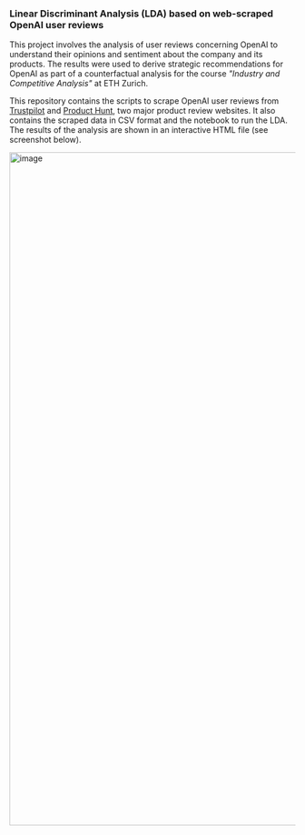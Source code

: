 ### Linear Discriminant Analysis (LDA) based on web-scraped OpenAI user reviews

This project involves the analysis of user reviews concerning OpenAI to understand their opinions and sentiment about the company and its products. The results were used to derive strategic recommendations for OpenAI as part of a counterfactual analysis for the course _"Industry and Competitive Analysis"_ at ETH Zurich.

This repository contains the scripts to scrape OpenAI user reviews from [Trustpilot](https://www.trustpilot.com/) and [Product Hunt](https://www.producthunt.com/), two major product review websites. It also contains the scraped data in CSV format and the notebook to run the LDA. The results of the analysis are shown in an interactive HTML file (see screenshot below).

<img width="1184" alt="image" src="https://github.com/user-attachments/assets/c0709995-0473-4561-a241-24f01d989d69">
